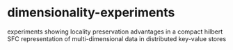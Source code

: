 # dimensionality-experiments
experiments showing locality preservation advantages in a compact hilbert SFC representation of multi-dimensional data in distributed key-value stores
